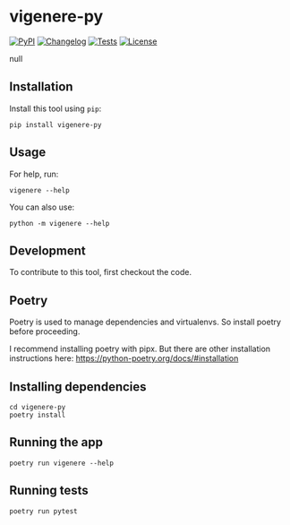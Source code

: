 # vigenere-py

[![PyPI](https://img.shields.io/pypi/v/vigenere-py.svg)](https://pypi.org/project/vigenere-py/)
[![Changelog](https://img.shields.io/github/v/release/ab/vigenere-py?include_prereleases&label=changelog)](https://github.com/ab/vigenere-py/releases)
[![Tests](https://github.com/ab/vigenere-py/workflows/Test/badge.svg)](https://github.com/ab/vigenere-py/actions?query=workflow%3ATest)
[![License](https://img.shields.io/badge/license-Apache%202.0-blue.svg)](https://github.com/ab/vigenere-py/blob/master/LICENSE)

null

## Installation

Install this tool using `pip`:

    pip install vigenere-py

## Usage

For help, run:

    vigenere --help

You can also use:

    python -m vigenere --help

## Development

To contribute to this tool, first checkout the code.

## Poetry

Poetry is used to manage dependencies and virtualenvs. So install poetry before proceeding.

I recommend installing poetry with pipx. But there are other installation instructions here: https://python-poetry.org/docs/#installation

## Installing dependencies

    cd vigenere-py
    poetry install

## Running the app

    poetry run vigenere --help

## Running tests

    poetry run pytest
